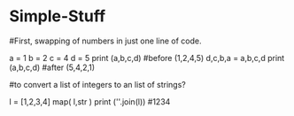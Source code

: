 # Simple-Stuff

#First, swapping of numbers in just one line of code.

a = 1
b = 2 
c = 4
d = 5
print (a,b,c,d) #before (1,2,4,5)
d,c,b,a = a,b,c,d
print (a,b,c,d) #after (5,4,2,1)



#to convert a list of integers to an list of strings?

l = [1,2,3,4]
map( l,str )
print (''.join(l)) #1234
